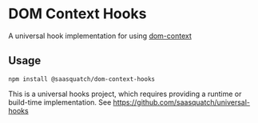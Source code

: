 # DOM Context Hooks

A universal hook implementation for using [dom-context](https://github.com/saasquatch/dom-context)

## Usage

```
npm install @saasquatch/dom-context-hooks
```

This is a universal hooks project, which requires providing a runtime or build-time implementation. See https://github.com/saasquatch/universal-hooks
